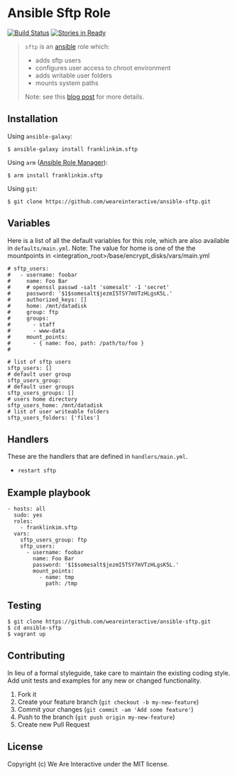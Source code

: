 # Ansible Sftp Role

[![Build Status](https://travis-ci.org/weareinteractive/ansible-sftp.png?branch=master)](https://travis-ci.org/weareinteractive/ansible-sftp)
[![Stories in Ready](https://badge.waffle.io/weareinteractive/ansible-sftp.svg?label=ready&title=Ready)](http://waffle.io/weareinteractive/ansible-sftp)

> `sftp` is an [ansible](http://www.ansible.com) role which: 
> 
> * adds sftp users
> * configures user access to chroot environment
> * adds writable user folders
> * mounts system paths 
> 
> Note: see this [blog post](http://www.foomo.org/2012/09/chroot-users-with-openssh-and-expose-specific-resources/) for more details.


## Installation

Using `ansible-galaxy`:

```
$ ansible-galaxy install franklinkim.sftp
```

Using `arm` ([Ansible Role Manager](https://github.com/mirskytech/ansible-role-manager/)):

```
$ arm install franklinkim.sftp
```

Using `git`:

```
$ git clone https://github.com/weareinteractive/ansible-sftp.git
```

## Variables

Here is a list of all the default variables for this role, which are also available in `defaults/main.yml`.
Note: The value for home is one of the the mountpoints in <integration_root>/base/encrypt_disks/vars/main.yml

```
# sftp_users:
#   - username: foobar
#     name: Foo Bar
#     # openssl passwd -salt 'somesalt' -1 'secret'
#     password: '$1$somesalt$jezmI5TSY7mVTzHLgsK5L.'
#     authorized_keys: []
#     home: /mnt/datadisk
#     group: ftp
#     groups:
#       - staff
#       - www-data
#     mount_points:
#       - { name: foo, path: /path/to/foo }
#

# list of sftp users
sftp_users: []
# default user group
sftp_users_group:
# default user groups
sftp_users_groups: []
# users home directory
sftp_users_home: /mnt/datadisk
# list of user writeable folders
sftp_users_folders: ['files']
```

## Handlers

These are the handlers that are defined in `handlers/main.yml`.

* `restart sftp` 

## Example playbook

```
- hosts: all
  sudo: yes
  roles:
    - franklinkim.sftp
  vars:
    sftp_users_group: ftp
    sftp_users:
      - username: foobar
        name: Foo Bar
        password: '$1$somesalt$jezmI5TSY7mVTzHLgsK5L.'
        mount_points:
          - name: tmp
            path: /tmp
```

## Testing

```
$ git clone https://github.com/weareinteractive/ansible-sftp.git
$ cd ansible-sftp
$ vagrant up
```

## Contributing
In lieu of a formal styleguide, take care to maintain the existing coding style. Add unit tests and examples for any new or changed functionality.

1. Fork it
2. Create your feature branch (`git checkout -b my-new-feature`)
3. Commit your changes (`git commit -am 'Add some feature'`)
4. Push to the branch (`git push origin my-new-feature`)
5. Create new Pull Request

## License
Copyright (c) We Are Interactive under the MIT license.
